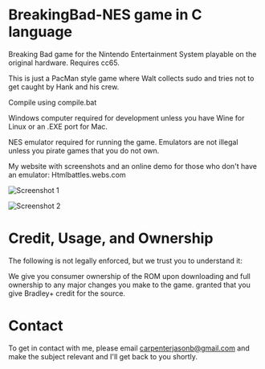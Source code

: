BreakingBad-NES game in C language
===============

Breaking Bad game for the Nintendo Entertainment System playable on the original hardware. Requires cc65.

This is just a PacMan style game where Walt collects sudo and tries not to get caught by Hank and his crew.

Compile using compile.bat

Windows computer required for development unless you have Wine for Linux or an .EXE port for Mac.

NES emulator required for running the game. Emulators are not illegal unless you pirate games that you do not own. 

My website with screenshots and an online demo for those who don't have an emulator: Htmlbattles.webs.com

![Screenshot 1](http://i.imgur.com/A5ghu1Z.png)

![Screenshot 2](http://i.imgur.com/iSCbkmT.png)


Credit, Usage, and Ownership
============================

The following is not legally enforced, but we trust you to understand it:

We give you consumer ownership of the ROM upon downloading and full ownership to any major changes you make to the game. granted that you give Bradley+ credit for the source.


Contact
=======

To get in contact with me, please email carpenterjasonb@gmail.com and make the subject relevant and I'll get back to you shortly.
